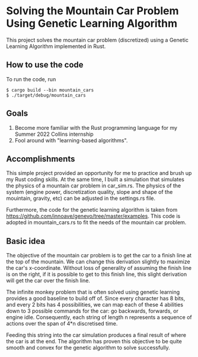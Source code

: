 # Solving the Mountain Car Problem Using Genetic Learning Algorithm

This project solves the mountain car problem (discretized) using a Genetic Learning Algorithm implemented in Rust.

## How to use the code

To run the code, run
```
$ cargo build --bin mountain_cars
$ ./target/debug/mountain_cars
```

## Goals

1) Become more familiar with the Rust programming language for my Summer 2022 Collins internship
2) Fool around with "learning-based algorithms".

## Accomplishments
This simple project provided an opportunity for me to practice and brush up my Rust coding skills. At the same time, I built a simulation that simulates the physics of a mountain car problem in car_sim.rs. The physics of the system (engine power, discretization quality,  slope and shape of the mouintain, gravity, etc) can be adjusted in the settings.rs file.

Furthermore, the code for the genetic learning algorithm is taken from https://github.com/innoave/genevo/tree/master/examples. This code is adopted in mountain_cars.rs to fit the needs of the mountain car problem.

## Basic idea

The objective of the mountain car problem is to get the car to a finish line at the top of the mountain. We can change this derivation slightly to maximize the car's x-coordinate. Without loss of generality of assuming the finish line is on the right, if it is possible to get to this finish line, this slight derivation will get the car over the finish line. 

The infinite monkey problem that is often solved using genetic learning provides a good baseline to build off of. Since every character has 8 bits, and every 2 bits has 4 possibilities, we can map each of these 4 abilities down to 3 possible commands for the car: go backwards, forwards, or engine idle. Consequently, each string of length n represents a sequence of actions over the span of 4*n discretised time. 

Feeding this string into the car simulation produces a final result of where the car is at the end. The algorithm has proven this objective to be quite smooth and convex for the genetic algorithm to solve successfully.
